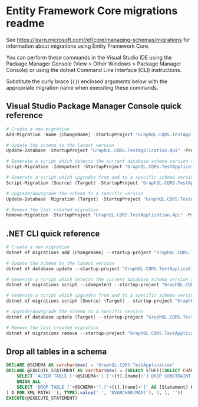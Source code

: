 # Entity Framework Core migrations readme

See <https://learn.microsoft.com//ef/core/managing-schemas/migrations> for information about migrations using Entity Framework Core.

You can perform these commands in the Visual Studio IDE using the Package Manager Console (View > Other Windows > Package Manager Console) or using the dotnet Command Line Interface (CLI) instructions.

Substitute the curly brace (`{}`) enclosed arguments below with the appropriate migration name when executing these commands.

## Visual Studio Package Manager Console quick reference

```powershell
# Create a new migration
Add-Migration -Name {ChangeName} -StartupProject "GraphQL.CQRS.TestApplication.Api" -Project "GraphQL.CQRS.TestApplication.Infrastructure"

# Update the schema to the latest version
Update-Database -StartupProject "GraphQL.CQRS.TestApplication.Api" -Project "GraphQL.CQRS.TestApplication.Infrastructure"

# Generate a script which detects the current database schema version and updates it to the latest
Script-Migration -Idempotent -StartupProject "GraphQL.CQRS.TestApplication.Api" -Project "GraphQL.CQRS.TestApplication.Infrastructure"

# Generate a script which upgrades from and to a specific schema version
Script-Migration {Source} {Target} -StartupProject "GraphQL.CQRS.TestApplication.Api" -Project "GraphQL.CQRS.TestApplication.Infrastructure"

# Upgrade/downgrade the schema to a specific version
Update-Database -Migration {Target} -StartupProject "GraphQL.CQRS.TestApplication.Api" -Project "GraphQL.CQRS.TestApplication.Infrastructure"

# Remove the last created migration
Remove-Migration -StartupProject "GraphQL.CQRS.TestApplication.Api" -Project "GraphQL.CQRS.TestApplication.Infrastructure"
```

## .NET CLI quick reference

```powershell
# Create a new migration
dotnet ef migrations add {ChangeName} --startup-project "GraphQL.CQRS.TestApplication.Api" --project "GraphQL.CQRS.TestApplication.Infrastructure"

# Update the schema to the latest version
dotnet ef database update --startup-project "GraphQL.CQRS.TestApplication.Api" --project "GraphQL.CQRS.TestApplication.Infrastructure"

# Generate a script which detects the current database schema version and updates it to the latest
dotnet ef migrations script --idempotent --startup-project "GraphQL.CQRS.TestApplication.Api" --project "GraphQL.CQRS.TestApplication.Infrastructure"

# Generate a script which upgrades from and to a specific schema version
dotnet ef migrations script {Source} {Target} --startup-project "GraphQL.CQRS.TestApplication.Api" --project "GraphQL.CQRS.TestApplication.Infrastructure"

# Upgrade/downgrade the schema to a specific version
dotnet ef database update {Target} --startup-project "GraphQL.CQRS.TestApplication.Api" --project "GraphQL.CQRS.TestApplication.Infrastructure"

# Remove the last created migration
dotnet ef migrations remove --startup-project "GraphQL.CQRS.TestApplication.Api" --project "GraphQL.CQRS.TestApplication.Infrastructure"
```

## Drop all tables in a schema

```sql
DECLARE @SCHEMA AS varchar(max) = 'GraphQL.CQRS.TestApplication'
DECLARE @EXECUTE_STATEMENT AS varchar(max) = (SELECT STUFF((SELECT CHAR(13) + CHAR(10) + [Statement] FROM (
    SELECT 'ALTER TABLE ['+@SCHEMA+'].['+[t].[name]+'] DROP CONSTRAINT ['+[fk].[name]+']' AS [Statement] FROM [sys].[foreign_keys] AS [fk] INNER JOIN [sys].[tables] AS [t] ON [t].[object_id] = [fk].[parent_object_id] INNER JOIN [sys].[schemas] AS [s] ON [s].[schema_id] = [t].[schema_id] WHERE [s].[name] = @SCHEMA
    UNION ALL
    SELECT 'DROP TABLE ['+@SCHEMA+'].['+[t].[name]+']' AS [Statement] FROM [sys].[tables] AS [t] INNER JOIN [sys].[schemas] AS [s] ON [s].[schema_id] = [t].[schema_id] WHERE [s].[name] = @SCHEMA
) A FOR XML PATH(''), TYPE).value('.', 'NVARCHAR(MAX)'), 1, 1, ''))
EXECUTE(@EXECUTE_STATEMENT)
```
